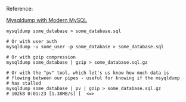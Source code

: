 Reference:

[Mysqldump with Modern MySQL](https://serversforhackers.com/mysqldump-with-modern-mysql)

```shell
mysqldump some_database > some_database.sql

# Or with user auth
mysqldump -u some_user -p some_database > some_database.sql

# Or with gzip compression
mysqldump some_database | gzip > some_database.sql.gz

# Or with the "pv" tool, which let's us know how much data is
# flowing between our pipes - useful for knowing if the msyqldump
# has stalled
mysqldump some_database | pv | gzip > some_database.sql.gz
# 102kB 0:01:23 [1.38MB/s] [  <=>
```
